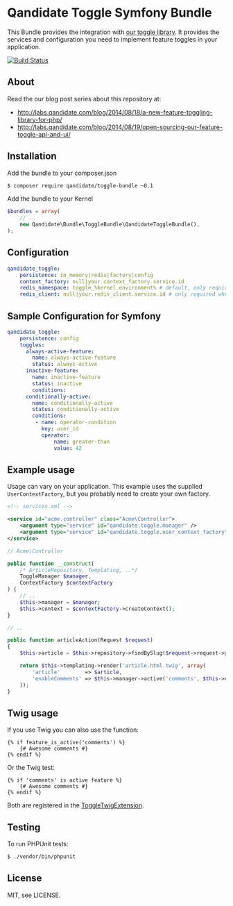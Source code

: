 # Qandidate Toggle Symfony Bundle

This Bundle provides the integration with [our toggle library]. It provides the
services and configuration you need to implement feature toggles in your
application.

[![Build Status](https://travis-ci.org/qandidate-labs/qandidate-toggle-bundle.svg?branch=master)](https://travis-ci.org/qandidate-labs/qandidate-toggle-bundle)

[our toggle library]: https://github.com/qandidate-labs/qandidate-toggle

## About

Read the our blog post series about this repository at:
- http://labs.qandidate.com/blog/2014/08/18/a-new-feature-toggling-library-for-php/
- http://labs.qandidate.com/blog/2014/08/19/open-sourcing-our-feature-toggle-api-and-ui/

## Installation

Add the bundle to your composer.json

```bash
$ composer require qandidate/toggle-bundle ~0.1
```

Add the bundle to your Kernel

```php
$bundles = array(
    // ..
    new Qandidate\Bundle\ToggleBundle\QandidateToggleBundle(),
);
```
## Configuration

```yaml
qandidate_toggle:
    persistence: in_memory|redis|factory|config
    context_factory: null|your.context_factory.service.id
    redis_namespace: toggle_%kernel.environment% # default, only required when persistence = redis
    redis_client: null|your.redis_client.service.id # only required when persistence = redis
```

## Sample Configuration for Symfony

```yaml
qandidate_toggle:
    persistence: config
    toggles:
      always-active-feature:
        name: always-active-feature
        status: always-active
      inactive-feature:
        name: inactive-feature
        status: inactive
        conditions: 
      conditionally-active:
        name: conditionally-active
        status: conditionally-active
        conditions:
         - name: operator-condition
           key: user_id
           operator:
               name: greater-than
               value: 42
```

## Example usage

Usage can vary on your application. This example uses the supplied
`UserContextFactory`, but you probably need to create your own factory.

```xml
<!-- services.xml -->

<service id="acme.controller" class="Acme\Controller">
    <argument type="service" id="qandidate.toggle.manager" />
    <argument type="service" id="qandidate.toggle.user_context_factory" />
</service>
```

```php
// Acme\Controller

public function __construct(
    /* ArticleRepository, Templating, ..*/ 
    ToggleManager $manager, 
    ContextFactory $contextFactory
) {
    // ..
    $this->manager = $manager;
    $this->context = $contextFactory->createContext();
}

// ..

public function articleAction(Request $request)
{
    $this->article = $this->repository->findBySlug($request->request->get('slug'));

    return $this->templating->render('article.html.twig', array(
        'article'        => $article,
        'enableComments' => $this->manager->active('comments', $this->context),
    ));
}
```

## Twig usage

If you use Twig you can also use the function:

```jinja
{% if feature_is_active('comments') %}
    {# Awesome comments #}
{% endif %}
```
Or the Twig test:

```jinja
{% if 'comments' is active feature %}
    {# Awesome comments #}
{% endif %}
```

Both are registered in the [ToggleTwigExtension](Twig/ToggleTwigExtension.php).

## Testing

To run PHPUnit tests:

```bash
$ ./vendor/bin/phpunit
```

## License

MIT, see LICENSE.
